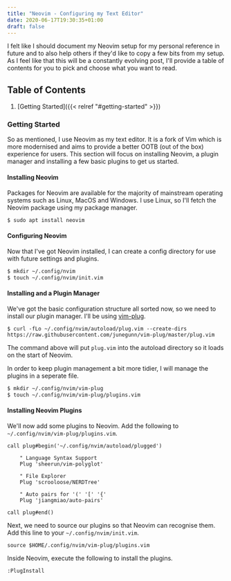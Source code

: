 ```yaml
---
title: "Neovim - Configuring my Text Editor"
date: 2020-06-17T19:30:35+01:00
draft: false
---
```


<!-- Access draft from this link: http://localhost:1313/2020/06/neovim-configuring-my-text-editor -->

I felt like I should document my Neovim setup for my personal reference in future and to also help others if they'd like to copy a few bits from my setup. As I feel like that this will be a constantly evolving post, I'll provide a table of contents for you to pick and choose what you want to read.

## Table of Contents
1. [Getting Started]({{< relref "#getting-started" >}})

### Getting Started
So as mentioned, I use Neovim as my text editor. It is a fork of Vim which is more modernised and aims to provide a better OOTB (out of the box) experience for users. This section will focus on installing Neovim, a plugin manager and installing a few basic plugins to get us started.

#### Installing Neovim
Packages for Neovim are available for the majority of mainstream operating systems such as Linux, MacOS and Windows. I use Linux, so I'll fetch the Neovim package using my package manager.

```bash
$ sudo apt install neovim
```

#### Configuring Neovim
Now that I've got Neovim installed, I can create a config directory for use with future settings and plugins.

```bash
$ mkdir ~/.config/nvim
$ touch ~/.config/nvim/init.vim
```

#### Installing and a Plugin Manager
We've got the basic configuration structure all sorted now, so we need to install our plugin manager. I'll be using [vim-plug](https://github.com/junegunn/vim-plug).

```
$ curl -fLo ~/.config/nvim/autoload/plug.vim --create-dirs https://raw.githubusercontent.com/junegunn/vim-plug/master/plug.vim
```

The command above will put `plug.vim` into the autoload directory so it loads on the start of Neovim.

In order to keep plugin management a bit more tidier, I will manage the plugins in a seperate file.

```bash
$ mkdir ~/.config/nvim/vim-plug
$ touch ~/.config/nvim/vim-plug/plugins.vim
```

#### Installing Neovim Plugins
We'll now add some plugins to Neovim. Add the following to `~/.config/nvim/vim-plug/plugins.vim`.

```vim
call plug#begin('~/.config/nvim/autoload/plugged')

    " Language Syntax Support
    Plug 'sheerun/vim-polyglot'

    " File Explorer
    Plug 'scrooloose/NERDTree'

    " Auto pairs for '(' '[' '{'
    Plug 'jiangmiao/auto-pairs'

call plug#end()
```

Next, we need to source our plugins so that Neovim can recognise them. Add this line to your `~/.config/nvim/init.vim`.

```vim
source $HOME/.config/nvim/vim-plug/plugins.vim
```

Inside Neovim, execute the following to install the plugins.

```vim
:PlugInstall
```